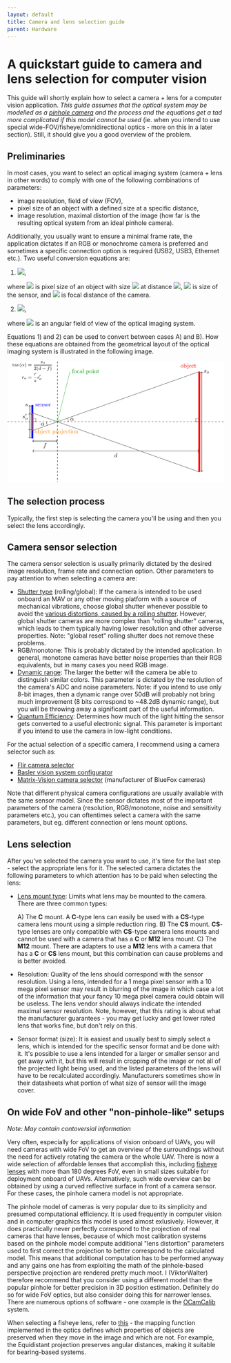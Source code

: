 ```yaml
---
layout: default
title: Camera and lens selection guide
parent: Hardware
---
```


# A quickstart guide to camera and lens selection for computer vision

This guide will shortly explain how to select a camera + lens for a computer vision application.
*This guide assumes that the optical system may be modelled as a [pinhole camera](https://en.wikipedia.org/wiki/Pinhole_camera_model) and the process and the equations get a tad more complicated if this model cannot be used* (ie. when you intend to use special wide-FOV/fisheye/omnidirectional optics - more on this in a later section).
Still, it should give you a good overview of the problem.

## Preliminaries

In most cases, you want to select an optical imaging system (camera + lens in other words) to comply with one of the following combinations of parameters:

 * image resolution, field of view (FOV),
 * pixel size of an object with a defined size at a specific distance,
 * image resolution, maximal distortion of the image (how far is the resulting optical system from an ideal pinhole camera).

Additionally, you usually want to ensure a minimal frame rate, the application dictates if an RGB or monochrome camera is preferred and sometimes a specific connection option is required (USB2, USB3, Ethernet etc.).
Two useful conversion equations are:

 1) <img src="https://render.githubusercontent.com/render/math?math=r_o=\frac{rs_of}{s(d-f)}">,

where <img src="https://render.githubusercontent.com/render/math?math=r_o"> is pixel size of an object with size <img src="https://render.githubusercontent.com/render/math?math=s_o"> at distance <img src="https://render.githubusercontent.com/render/math?math=d">, <img src="https://render.githubusercontent.com/render/math?math=s"> is size of the sensor, and <img src="https://render.githubusercontent.com/render/math?math=f"> is focal distance of the camera.

 2) <img src="https://render.githubusercontent.com/render/math?math=FOV=2\mathrm{atan}\left(\frac{s}{2f}\right)">,

where <img src="https://render.githubusercontent.com/render/math?math=FOV"> is an angular field of view of the optical imaging system.

Equations 1) and 2) can be used to convert between cases A) and B).
How these equations are obtained from the geometrical layout of the optical imaging system is illustrated in the following image.

![Illustration of the optical imaging system geometry](fig/lens_selection1.svg)

## The selection process

Typically, the first step is selecting the camera you'll be using and then you select the lens accordingly.

## Camera sensor selection

The camera sensor selection is usually primarily dictated by the desired image resolution, frame rate and connection option.
Other parameters to pay attention to when selecting a camera are:

 * [Shutter type](https://www.flir.com/support-center/iis/machine-vision/knowledge-base/key-differences-between-rolling-shutter-and-frame-global-shutter/) (rolling/global):
   If the camera is intended to be used onboard an MAV or any other moving platform with a source of mechanical vibrations, choose global shutter whenever possible to avoid the [various distortions, caused by a rolling shutter](https://en.wikipedia.org/wiki/Rolling_shutter).
   However, global shutter cameras are more complex than "rolling shutter" cameras, which leads to them typically having lower resolution and other adverse properties.
   Note: "global reset" rolling shutter does not remove these problems.
 * RGB/monotone:
   This is probably dictated by the intended application.
   In general, monotone cameras have better noise properties than their RGB equivalents, but in many cases you need RGB image.
 * [Dynamic range](https://en.wikipedia.org/wiki/Dynamic_range):
   The larger the better will the camera be able to distinguish similar colors. 
   This parameter is dictated by the resolution of the camera's ADC and noise parameters.
   Note: if you intend to use only 8-bit images, then a dynamic range over 50dB will probably not bring much improvement (8 bits correspond to ~48.2dB dynamic range), but you will be throwing away a significant part of the useful information.
 * [Quantum Efficiency](https://www.flir.com/discover/iis/machine-vision/how-to-evaluate-camera-sensitivity/):
   Determines how much of the light hitting the sensor gets converted to a useful electronic signal.
   This parameter is important if you intend to use the camera in low-light conditions.

For the actual selection of a specific camera, I recommend using a camera selector such as:

 * [Flir camera selector](https://www.flir.com/browse/industrial/machine-vision-cameras/modelselector/)
 * [Basler vision system configurator](https://www.baslerweb.com/en/products/tools/vision-system-configurator/#/selection/camera)
 * [Matrix-Vision camera selector](https://www.matrix-vision.com/camera-selector.html) (manufacturer of BlueFox cameras)

Note that different physical camera configurations are usually available with the same sensor model.
Since the sensor dictates most of the important parameters of the camera (resolution, RGB/monotone, noise and sensitivity parameters etc.), you can oftentimes select a camera with the same parameters, but eg. different connection or lens mount options. 

## Lens selection

After you've selected the camera you want to use, it's time for the last step - select the appropriate lens for it.
The selected camera dictates the following parameters to which attention has to be paid when selecting the lens:

 * [Lens mount type](https://www.flir.com/support-center/iis/machine-vision/application-note/selecting-a-lens-for-your-camera/):
   Limits what lens may be mounted to the camera.
   There are three common types:
   
    A) The **C** mount. A **C**-type lens can easily be used with a **CS**-type camera lens mount using a simple reduction ring.
    B) The **CS** mount. **CS**-type lenses are only compatible with **CS**-type camera lens mounts and cannot be used with a camera that has a **C** or **M12** lens mount.
    C) The **M12** mount. There are adapters to use a **M12** lens with a camera that has a **C** or **CS** lens mount, but this combination can cause problems and is better avoided.
 * Resolution:
   Quality of the lens should correspond with the sensor resolution.
   Using a lens, intended for a 1 mega pixel sensor with a 10 mega pixel sensor may result in blurring of the image in which case a lot of the information that your fancy 10 mega pixel camera could obtain will be useless.
   The lens vendor should always indicate the intended maximal sensor resolution.
   Note, however, that this rating is about what the manufacturer guarantees - you may get lucky and get lower rated lens that works fine, but don't rely on this.
 * Sensor format (size):
   It is easiest and usually best to simply select a lens, which is intended for the specific sensor format and be done with it.
   It's possible to use a lens intended for a larger or smaller sensor and get away with it, but this will result in cropping of the image or not all of the projected light being used, and the listed parameters of the lens will have to be recalculated accordingly.
   Manufacturers sometimes show in their datasheets what portion of what size of sensor will the image cover.

## On wide FoV and other "non-pinhole-like" setups
*Note: May contain contoversial information*

Very often, especially for applications of vision onboard of UAVs, you will need cameras with wide FoV to get an overview of the surroundings without the need for actively rotating the camera or the whole UAV.
There is now a wide selection of affordable lenses that accomplish this, including [fisheye lenses](https://en.wikipedia.org/wiki/Fisheye_lens) with more than 180 degrees FoV, even in small sizes suitable for deployment onboard of UAVs.
Alternatively, such wide overview can be obtained by using a curved reflective surface in front of a camera sensor.
For these cases, the pinhole camera model is not appropriate.

The pinhole model of cameras is very popular due to its simplicity and presumed computational efficiency.
It is used frequently in computer vision and in computer graphics this model is used almost exlusively.
However, it does practically never perfectly correspond to the projection of real cameras that have lenses, because of which most calibration systems based on the pinhole model compute additional "lens distortion" parameters used to first correct the projection to better correspond to the calculated model.
This means that additional computation has to be performed anyway and any gains one has from exploiting the math of the pinhole-based perspective projection are rendered pretty much moot.
I (ViktorWalter) therefore recommend that you consider using a different model than the popular pinhole for better precision in 3D position estimation.
Definitely do so for wide FoV optics, but also consider doing this for narrower lenses.
There are numerous options of software - one oxample is the [OCamCalib](https://sites.google.com/site/scarabotix/ocamcalib-toolbox) system.

When selecting a fisheye lens, refer to [this](https://en.wikipedia.org/wiki/Fisheye_lens#Mapping_function) - the mapping function implemented in the optics defines which properties of objects are preserved when they move in the image and which are not. For example, the Equidistant projection preserves angular distances, making it suitable for bearing-based systems.
